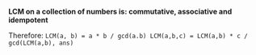 **LCM on a collection of numbers is: commutative, associative and idempotent**

Therefore: 
`
LCM(a, b) = a * b / gcd(a.b)
LCM(a,b,c) = LCM(a,b) * c / gcd(LCM(a,b), ans)
`